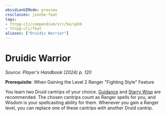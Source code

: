 ```yaml
---
obsidianUIMode: preview
cssclasses: json5e-feat
tags:
- ttrpg-cli/compendium/src/5e/xphb
- ttrpg-cli/feat
aliases: ["Druidic Warrior"]
---
```

# Druidic Warrior
*Source: Player's Handbook (2024) p. 120*  

**Prerequisite**: When Gaining the Level 2 Ranger "Fighting Style" Feature

You learn two Druid cantrips of your choice. [Guidance](3-Compendium/spells/guidance-xphb.md) and [Starry Wisp](3-Compendium/spells/starry-wisp-xphb.md) are recommended. The chosen cantrips count as Ranger spells for you, and Wisdom is your spellcasting ability for them. Whenever you gain a Ranger level, you can replace one of these cantrips with another Druid cantrip.
